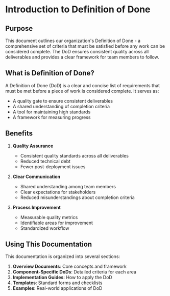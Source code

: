 # Introduction to Definition of Done

## Purpose

This document outlines our organization's Definition of Done - a comprehensive set of criteria that must be satisfied before any work can be considered complete. The DoD ensures consistent quality across all deliverables and provides a clear framework for team members to follow.

## What is Definition of Done?

A Definition of Done (DoD) is a clear and concise list of requirements that must be met before a piece of work is considered complete. It serves as:

- A quality gate to ensure consistent deliverables
- A shared understanding of completion criteria
- A tool for maintaining high standards
- A framework for measuring progress

## Benefits

1. **Quality Assurance**
   - Consistent quality standards across all deliverables
   - Reduced technical debt
   - Fewer post-deployment issues

2. **Clear Communication**
   - Shared understanding among team members
   - Clear expectations for stakeholders
   - Reduced misunderstandings about completion criteria

3. **Process Improvement**
   - Measurable quality metrics
   - Identifiable areas for improvement
   - Standardized workflow

## Using This Documentation

This documentation is organized into several sections:

1. **Overview Documents**: Core concepts and framework
2. **Component-Specific DoDs**: Detailed criteria for each area
3. **Implementation Guides**: How to apply the DoD
4. **Templates**: Standard forms and checklists
5. **Examples**: Real-world applications of DoD 